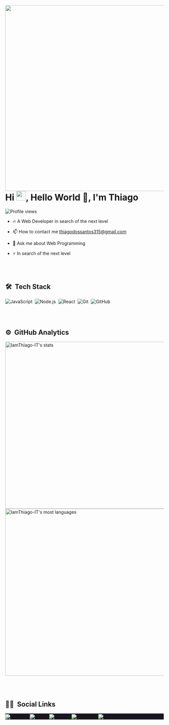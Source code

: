 <img align="right" height="590em" src="https://lh3.googleusercontent.com/pw/AM-JKLV8gvR4SnQv6TjYfjSgM-38dMUfy_Z5uuUbmaFNOJ1K7Pj2xBhXjkV8ekX1qH8Hc3g2Ep-25_MIqWQxRZ-oxRvbq4wT2Ex32kOdRzEA3EPw3-QInzxEscN14yOmJwGvSsvCDHRkCsv1cS7vJoAcqW1ISFtSI-m-iv37f3hzNBivwniEZoO6-eHA61lGF6JipU1kAGcDm2seTBCN_5Bokgl-DNLHO6Cbo9rkm2ULCee1oxAzEVZ6Dec5_vyMMSQiCTmPA5HU1Ck1XH1G9NSY2G4U5z1If1ydOfPm7RZRMw2MOEm-PKzuY0-Qt67Qd8NXusCeVNcy0zOneUMzCPfZxK-0Iecu5S-yVVRrlHsvnOW6PEn1Y_CGlEZUIWYJVPoOeSTCNZEzSqlYulkweLCsRwQGLin2S5R0iJDGwl9jq6JXBQ0fZ01dciuEoV06LNZNi_oOtoMbze-njBJinU4muuJCkKYlMr-5PNYhxstdyFEJOlRNDiKX3HvzjBvXS0l0j9nSIE4zwCZbkeip-nMcFLH9vIjBcGLy6VpIMRT609eL05KJJTY5mZzDKl1au1lauo7QxUTxnWIXHrEsa_exLRMad6K2YKlyCh3BhM04CoSkV0-8GTJl68Gki3EdRQCgyuRKejxzS8wvnFuLKhDgKzxTldOIBobwVX1ZcFlcCwEY5KyBwCBlEjr7cFSIFYZI9mBCIBsc5szDG_48JYa0am-c9CS5RzV9ZxhIRL5ZSOkUJHI=w375-h615-no?authuser=0&authuser=0"/>
<h1 align="left">Hi <img src="https://raw.githubusercontent.com/kaueMarques/kaueMarques/master/hi.gif" width="30px">, Hello World 👋, I'm Thiago</h1>
<p align="left"> <img src="https://komarev.com/ghpvc/?username=IamThiago-IT&color=yellow" alt="Profile views" /> </p>

- 🔥 A Web Developer in search of the next level 

- 📫 How to contact me thiagodossantos315@gmail.com

- 💬 Ask me about Web Programming

- ⚡ In search of the next level

<br><br>

## 🛠 &nbsp;Tech Stack

![JavaScript](https://img.shields.io/badge/-JavaScript-191622?style=flat&logo=javascript)&nbsp;
![Node.js](https://img.shields.io/badge/-Node.js-191622?style=flat&logo=node.js)&nbsp;
![React](https://img.shields.io/badge/-React-191622?style=flat&logo=react)&nbsp;
![Git](https://img.shields.io/badge/-Git-191622?style=flat&logo=git)&nbsp;
![GitHub](https://img.shields.io/badge/-GitHub-191622?style=flat&logo=github)&nbsp;


<br><br>

## ⚙️ &nbsp;GitHub Analytics

<p align="left">
<img 
     width="530em" 
     src="https://github-readme-stats.vercel.app/api?username=IamThiago-IT&show_icons=true&theme=" 
     alt="IamThiago-IT's stats"
 />
<img 
     width="530em"
     src="https://github-readme-stats.vercel.app/api/top-langs/?username=IamThiago-IT&layout=compact&theme=" 
     alt="IamThiago-IT's most languages"
/>
</p>

<br><br>

## 👨‍💻 &nbsp;Social Links

<p align="left" style="background:#191622">
<a href="https://codepen.io/IamThiago" target="_blank">
  <img align="center" src="https://img.shields.io/badge/-IamThiago-191622?style=flat&logo=codepen" alt="codepen"/>
</a>
<a href="https://twitter.com/IamThiago_IT" target="_blank">
  <img align="center" src="https://img.shields.io/badge/-IamThiago-191622?style=flat&logo=twitter" alt="twitter"/>  
</a>
<a href="https://linkedin.com/in/iamthiago" target="_blank">
  <img align="center" src="https://img.shields.io/badge/-IamThiago-191622?style=flat&logo=linkedin" alt="linkedin"/>
</a>
<a href="https://instagram.com/thiagodossantos_official" target="_blank">
 <img align="center" src="https://img.shields.io/badge/-IamThiago-191622?style=flat&logo=instagram" alt="instagram"/>
</a>
<a href="https://youtube.com/channel/UCjpdBVed5iNTwRooojPA1dg" target="_blank">
 <img align="center" src="https://img.shields.io/badge/-IamThiago-191622?style=flat&logo=youtube" alt="youtube"/>
</a>
</p>

<!--img width="500em" src="https://github-readme-twitter-gazf.vercel.app/api?id=maykbrito&layout=wide&show_reply=off&show_retweet=off" /-->

<!--
**IamThiago-IT/IamThiago-IT** is a ✨ _special_ ✨ repository because its `README.md` (this file) appears on your GitHub profile.

Here are some ideas to get you started:
- Hi there 👋
- 🔭 I’m currently working on ...
- 🌱 I’m currently learning ...
- 👯 I’m looking to collaborate on ...
- 🤔 I’m looking for help with ...
- 💬 Ask me about ...
- 📫 How to reach me: ...
- 😄 Pronouns: ...
- ⚡ Fun fact: ...
-->
